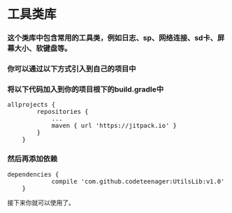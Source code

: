 # 工具类库
### 这个类库中包含常用的工具类，例如日志、sp、网络连接、sd卡、屏幕大小、软键盘等。
### 你可以通过以下方式引入到自己的项目中
### 将以下代码加入到你的项目根下的build.gradle中
<pre>allprojects {
		repositories {
			...
			maven { url 'https://jitpack.io' }
		}
	}</pre>
### 然后再添加依赖
<pre>dependencies {
	        compile 'com.github.codeteenager:UtilsLib:v1.0'
	}</pre>
接下来你就可以使用了。
